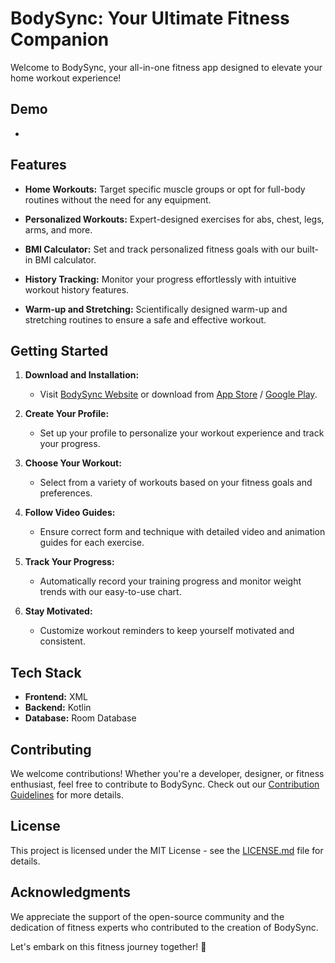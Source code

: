 # BodySync: Your Ultimate Fitness Companion

Welcome to BodySync, your all-in-one fitness app designed to elevate your home workout experience!

## Demo
-

## Features

- **Home Workouts:** Target specific muscle groups or opt for full-body routines without the need for any equipment.
  
- **Personalized Workouts:** Expert-designed exercises for abs, chest, legs, arms, and more.
  
- **BMI Calculator:** Set and track personalized fitness goals with our built-in BMI calculator.
  
- **History Tracking:** Monitor your progress effortlessly with intuitive workout history features.
  
- **Warm-up and Stretching:** Scientifically designed warm-up and stretching routines to ensure a safe and effective workout.

## Getting Started

1. **Download and Installation:**
   - Visit [BodySync Website](#) or download from [App Store](#) / [Google Play](#).

2. **Create Your Profile:**
   - Set up your profile to personalize your workout experience and track your progress.

3. **Choose Your Workout:**
   - Select from a variety of workouts based on your fitness goals and preferences.

4. **Follow Video Guides:**
   - Ensure correct form and technique with detailed video and animation guides for each exercise.

5. **Track Your Progress:**
   - Automatically record your training progress and monitor weight trends with our easy-to-use chart.

6. **Stay Motivated:**
   - Customize workout reminders to keep yourself motivated and consistent.

## Tech Stack

- **Frontend:** XML
- **Backend:** Kotlin
- **Database:** Room Database

## Contributing

We welcome contributions! Whether you're a developer, designer, or fitness enthusiast, feel free to contribute to BodySync. Check out our [Contribution Guidelines](CONTRIBUTING.md) for more details.

## License

This project is licensed under the MIT License - see the [LICENSE.md](LICENSE.md) file for details.

## Acknowledgments

We appreciate the support of the open-source community and the dedication of fitness experts who contributed to the creation of BodySync.

Let's embark on this fitness journey together! 💪
